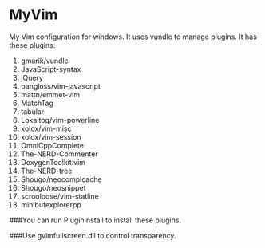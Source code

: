 MyVim
=====
My Vim configuration for windows.
It uses vundle to manage plugins.
It has these plugins:
1. gmarik/vundle
2. JavaScript-syntax
3. jQuery
4. pangloss/vim-javascript
5. mattn/emmet-vim
6. MatchTag
7. tabular
8. Lokaltog/vim-powerline
9. xolox/vim-misc
10. xolox/vim-session
11. OmniCppComplete
12. The-NERD-Commenter
13. DoxygenToolkit.vim
14. The-NERD-tree
15. Shougo/neocomplcache
16. Shougo/neosnippet
17. scrooloose/vim-statline
18. minibufexplorerpp

###You can run PluginInstall to install these plugins.

###Use gvimfullscreen.dll to control transparency.

